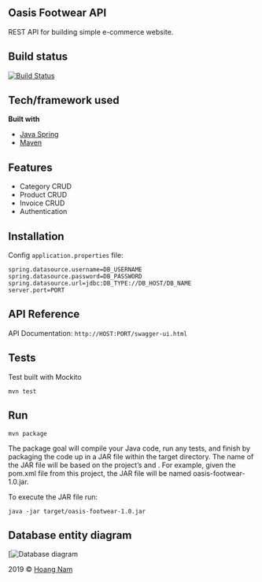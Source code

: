 ## Oasis Footwear API
REST API for building simple e-commerce website.

## Build status

[![Build Status](https://travis-ci.org/william9x/oasis-footware.svg?branch=be)](https://travis-ci.org/william9x/oasis-footware)
 
## Tech/framework used

<b>Built with</b>
- [Java Spring](https://spring.io/)
- [Maven](https://mvnrepository.com/)

## Features
- Category CRUD
- Product CRUD
- Invoice CRUD
- Authentication

## Installation

Config ```application.properties``` file:
```
spring.datasource.username=DB_USERNAME
spring.datasource.password=DB_PASSWORD
spring.datasource.url=jdbc:DB_TYPE://DB_HOST/DB_NAME
server.port=PORT
```

## API Reference

API Documentation: ```http://HOST:PORT/swagger-ui.html```

## Tests
Test built with Mockito
```
mvn test
```

## Run

```
mvn package
```
The package goal will compile your Java code, run any tests, and finish by packaging the code up in a JAR file within the target directory. The name of the JAR file will be based on the project’s <artifactId> and <version>. For example, given the pom.xml file from this project, the JAR file will be named oasis-footwear-1.0.jar.

To execute the JAR file run:
```
java -jar target/oasis-footwear-1.0.jar
```

## Database entity diagram

[![Database diagram](https://i.imgur.com/cDWLLx0.png)

2019 © [Hoang Nam](https://github.com/william9x/)
